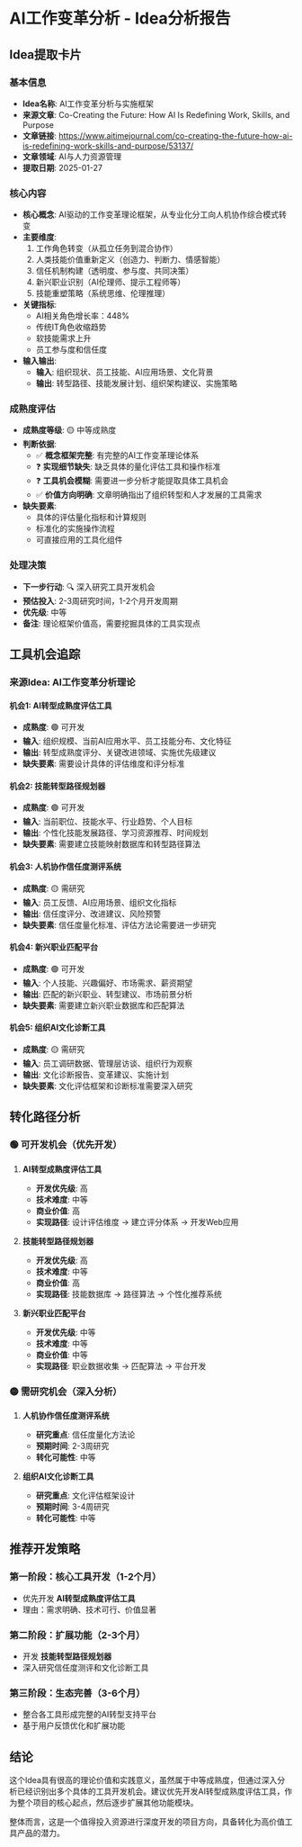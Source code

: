 # AI工作变革分析 - Idea分析报告

## Idea提取卡片

### 基本信息
- **Idea名称**: AI工作变革分析与实施框架
- **来源文章**: Co-Creating the Future: How AI Is Redefining Work, Skills, and Purpose
- **文章链接**: https://www.aitimejournal.com/co-creating-the-future-how-ai-is-redefining-work-skills-and-purpose/53137/
- **文章领域**: AI与人力资源管理
- **提取日期**: 2025-01-27

### 核心内容
- **核心概念**: AI驱动的工作变革理论框架，从专业化分工向人机协作综合模式转变
- **主要维度**: 
  1. 工作角色转变（从孤立任务到混合协作）
  2. 人类技能价值重新定义（创造力、判断力、情感智能）
  3. 信任机制构建（透明度、参与度、共同决策）
  4. 新兴职业识别（AI伦理师、提示工程师等）
  5. 技能重塑策略（系统思维、伦理推理）
- **关键指标**: 
  - AI相关角色增长率：448%
  - 传统IT角色收缩趋势
  - 软技能需求上升
  - 员工参与度和信任度
- **输入输出**: 
  - **输入**: 组织现状、员工技能、AI应用场景、文化背景
  - **输出**: 转型路径、技能发展计划、组织架构建议、实施策略

### 成熟度评估
- **成熟度等级**: 🟡 中等成熟度
- **判断依据**: 
  - ✅ **概念框架完整**: 有完整的AI工作变革理论体系
  - ❓ **实现细节缺失**: 缺乏具体的量化评估工具和操作标准
  - ❓ **工具机会模糊**: 需要进一步分析才能提取具体工具机会
  - ✅ **价值方向明确**: 文章明确指出了组织转型和人才发展的工具需求
- **缺失要素**: 
  - 具体的评估量化指标和计算规则
  - 标准化的实施操作流程
  - 可直接应用的工具化组件

### 处理决策
- **下一步行动**: 🔍 深入研究工具开发机会
- **预估投入**: 2-3周研究时间，1-2个月开发周期
- **优先级**: 中等
- **备注**: 理论框架价值高，需要挖掘具体的工具实现点

## 工具机会追踪

### 来源Idea: AI工作变革分析理论

#### 机会1: AI转型成熟度评估工具
- **成熟度**: 🟢 可开发
- **输入**: 组织规模、当前AI应用水平、员工技能分布、文化特征
- **输出**: 转型成熟度评分、关键改进领域、实施优先级建议
- **缺失要素**: 需要设计具体的评估维度和评分标准

#### 机会2: 技能转型路径规划器
- **成熟度**: 🟢 可开发  
- **输入**: 当前职位、技能水平、行业趋势、个人目标
- **输出**: 个性化技能发展路径、学习资源推荐、时间规划
- **缺失要素**: 需要建立技能映射数据库和转型路径算法

#### 机会3: 人机协作信任度测评系统
- **成熟度**: 🟡 需研究
- **输入**: 员工反馈、AI应用场景、组织文化指标
- **输出**: 信任度评分、改进建议、风险预警
- **缺失要素**: 信任度量化标准、评估方法论需要进一步研究

#### 机会4: 新兴职业匹配平台
- **成熟度**: 🟢 可开发
- **输入**: 个人技能、兴趣偏好、市场需求、薪资期望
- **输出**: 匹配的新兴职业、转型建议、市场前景分析
- **缺失要素**: 需要建立新兴职业数据库和匹配算法

#### 机会5: 组织AI文化诊断工具
- **成熟度**: 🟡 需研究
- **输入**: 员工调研数据、管理层访谈、组织行为观察
- **输出**: 文化诊断报告、变革建议、实施计划
- **缺失要素**: 文化评估框架和诊断标准需要深入研究

## 转化路径分析

### 🟢 可开发机会（优先开发）

1. **AI转型成熟度评估工具**
   - **开发优先级**: 高
   - **技术难度**: 中等
   - **商业价值**: 高
   - **实现路径**: 设计评估维度 → 建立评分体系 → 开发Web应用

2. **技能转型路径规划器**
   - **开发优先级**: 高
   - **技术难度**: 中等
   - **商业价值**: 高
   - **实现路径**: 技能数据库 → 路径算法 → 个性化推荐系统

3. **新兴职业匹配平台**
   - **开发优先级**: 中等
   - **技术难度**: 中等
   - **商业价值**: 中等
   - **实现路径**: 职业数据收集 → 匹配算法 → 平台开发

### 🟡 需研究机会（深入分析）

1. **人机协作信任度测评系统**
   - **研究重点**: 信任度量化方法论
   - **预期时间**: 2-3周研究
   - **转化可能性**: 中等

2. **组织AI文化诊断工具**
   - **研究重点**: 文化评估框架设计
   - **预期时间**: 3-4周研究
   - **转化可能性**: 中等

## 推荐开发策略

### 第一阶段：核心工具开发（1-2个月）
- 优先开发 **AI转型成熟度评估工具**
- 理由：需求明确、技术可行、价值显著

### 第二阶段：扩展功能（2-3个月）
- 开发 **技能转型路径规划器**
- 深入研究信任度测评和文化诊断工具

### 第三阶段：生态完善（3-6个月）
- 整合各工具形成完整的AI转型支持平台
- 基于用户反馈优化和扩展功能

## 结论

这个Idea具有很高的理论价值和实践意义，虽然属于中等成熟度，但通过深入分析已经识别出多个具体的工具开发机会。建议优先开发AI转型成熟度评估工具，作为整个项目的核心起点，然后逐步扩展其他功能模块。

整体而言，这是一个值得投入资源进行深度开发的项目方向，具备转化为高价值工具产品的潜力。
